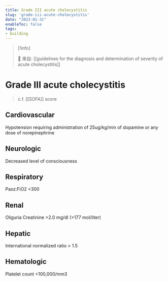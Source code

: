 ```yaml
---
title: Grade III acute cholecystitis
slug: 'grade-iii-acute-cholecystitis'
date: "2023-01-31"
enableToc: false
tags:
- building
---
```


> [!info]
>
> 🌱 來自: [[guidelines for the diagnosis and determination of severity of acute cholecystitis]]

# Grade III acute cholecystitis

> c.f. [[SOFA]] score

## Cardiovascular
Hypotension requiring administration of 25ug/kg/min of dopamine or any dose of norepinephrine

## Neurologic
Decreased level of consciousness

## Respiratory
Paoz:FiO2 <300

## Renal
Oliguria
Creatinine >2.0 mg/dl (>177 mol/liter)

## Hepatic
International normalized ratio > 1.5

## Hematologic
Platelet count <100,000/mm3
